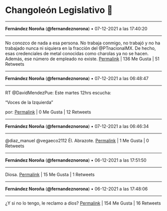 # Changoleón Legislativo 🙈
*****
**Fernández Noroña** (**@fernandeznorona**) • 07-12-2021 a las 17:40:20
*****
No conozco de nada a esa persona. No trabaja conmigo, no trabajó y no ha trabajado nunca ni siquiera en la fracción del @PTnacionalMX. De hecho, esas credenciales de metal conocidas como charolas ya no se hacen. Además, ese número de empleado no existe.
[Permalink](https://twitter.com/fernandeznorona/status/1468394986538364932) | 136 Me Gusta | 51 Retweets
*****
**Fernández Noroña** (**@fernandeznorona**) • 07-12-2021 a las 06:48:47
*****
RT @DavidMendezPue: Este martes 12hrs escucha:


“Voces de la Izquierda” 


por:
[Permalink](https://twitter.com/fernandeznorona/status/1468231016095502336) | 0 Me Gusta | 12 Retweets
*****
**Fernández Noroña** (**@fernandeznorona**) • 07-12-2021 a las 06:46:34
*****
@diaz_manuel @vegaeco2112 Él. Abrazote.
[Permalink](https://twitter.com/fernandeznorona/status/1468230458936729600) | 1 Me Gusta | 0 Retweets
*****
**Fernández Noroña** (**@fernandeznorona**) • 06-12-2021 a las 17:51:50
*****
Diosa.
[Permalink](https://twitter.com/fernandeznorona/status/1468035492407087111) | 15 Me Gusta | 1 Retweets
*****
**Fernández Noroña** (**@fernandeznorona**) • 06-12-2021 a las 17:48:06
*****
¿Y si no lo tengo, le reclamo a dios?
[Permalink](https://twitter.com/fernandeznorona/status/1468034550966239242) | 154 Me Gusta | 16 Retweets